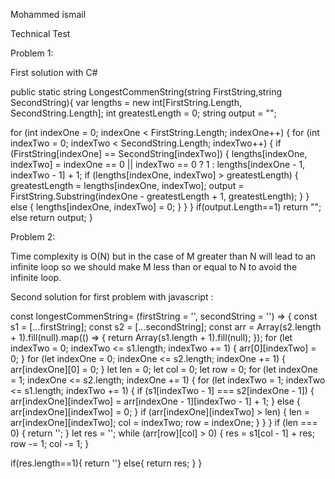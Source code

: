 Mohammed ismail

Technical Test

Problem 1: 

First solution with C#


public static string LongestCommenString(string FirstString,string SecondString){
 var lengths = new int[FirstString.Length, SecondString.Length];
 int greatestLength = 0;
 string output = "";
 
 for (int indexOne = 0; indexOne < FirstString.Length; indexOne++)
 {
 for (int indexTwo = 0; indexTwo < SecondString.Length; indexTwo++)
 {
 if (FirstString[indexOne] == SecondString[indexTwo])
 {
 lengths[indexOne, indexTwo] = indexOne == 0 || indexTwo == 0 ? 1 : lengths[indexOne - 1, indexTwo - 1] + 1;
 if (lengths[indexOne, indexTwo] > greatestLength)
 {
 greatestLength = lengths[indexOne, indexTwo];
 output = FirstString.Substring(indexOne - greatestLength + 1, greatestLength);
 }
 }
 else
 {
 lengths[indexOne, indexTwo] = 0;
 }
 }
 }
 if(output.Length==1)
 return "";
 else
 return output;
 }


Problem 2:

Time complexity is O(N) but in the case of M greater than N will lead to an infinite loop so we should make M less 
than or equal to N to avoid the infinite loop.

Second solution for first problem with javascript :


const longestCommenString= (firstString = '', secondString = '') => {
 const s1 = [...firstString];
 const s2 = [...secondString];
 const arr = Array(s2.length + 1).fill(null).map(() => {
 return Array(s1.length + 1).fill(null);
 });
 for (let indexTwo = 0; indexTwo <= s1.length; indexTwo += 1) {
 arr[0][indexTwo] = 0;
 }
 for (let indexOne = 0; indexOne <= s2.length; indexOne += 1) {
 arr[indexOne][0] = 0;
 }
 let len = 0;
 let col = 0;
 let row = 0;
 for (let indexOne = 1; indexOne <= s2.length; indexOne += 1) {
 for (let indexTwo = 1; indexTwo <= s1.length; indexTwo += 1) {
 if (s1[indexTwo - 1] === s2[indexOne - 1]) {
 arr[indexOne][indexTwo] = arr[indexOne - 1][indexTwo - 1] + 1;
 }
 else {
 arr[indexOne][indexTwo] = 0;
 }
 if (arr[indexOne][indexTwo] > len) {
 len = arr[indexOne][indexTwo];
 col = indexTwo;
 row = indexOne;
 }
 }
 }
 if (len === 0) {
 return '';
 }
 let res = '';
 while (arr[row][col] > 0) {
 res = s1[col - 1] + res;
 row -= 1;
 col -= 1;
 }
 
 if(res.length==1){
 return ''}
 else{
 return res;
 }
}
